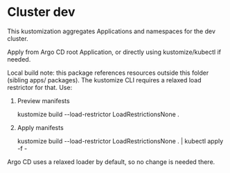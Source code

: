 # Cluster dev

This kustomization aggregates Applications and namespaces for the dev cluster.

Apply from Argo CD root Application, or directly using kustomize/kubectl if needed.

Local build note: this package references resources outside this folder (sibling apps/ packages). The kustomize CLI requires a relaxed load restrictor for that. Use:

1) Preview manifests

	kustomize build --load-restrictor LoadRestrictionsNone .

2) Apply manifests

	kustomize build --load-restrictor LoadRestrictionsNone . | kubectl apply -f -

Argo CD uses a relaxed loader by default, so no change is needed there.
